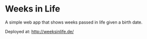 # Weeks in Life

A simple web app that shows weeks passed in life given a birth date.

Deployed at: http://weeksinlife.de/
